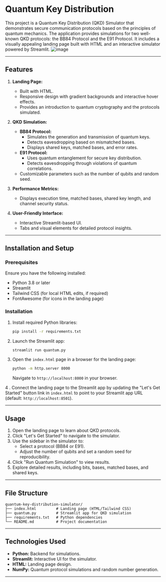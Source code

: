 # Quantum Key Distribution

This project is a Quantum Key Distribution (QKD) Simulator that demonstrates secure communication protocols based on the principles of quantum mechanics. The application provides simulations for two well-known QKD protocols: the BB84 Protocol and the E91 Protocol. It includes a visually appealing landing page built with HTML and an interactive simulator powered by Streamlit.
![image](https://github.com/user-attachments/assets/c0ab161a-f195-4518-8bf0-ec84543f6e35)



---

## Features

1. **Landing Page:**
   - Built with HTML.
   - Responsive design with gradient backgrounds and interactive hover effects.
   - Provides an introduction to quantum cryptography and the protocols simulated.

2. **QKD Simulation:**
   - **BB84 Protocol:**
     - Simulates the generation and transmission of quantum keys.
     - Detects eavesdropping based on mismatched bases.
     - Displays shared keys, matched bases, and error rates.
   - **E91 Protocol:**
     - Uses quantum entanglement for secure key distribution.
     - Detects eavesdropping through violations of quantum correlations.
   - Customizable parameters such as the number of qubits and random seed.

3. **Performance Metrics:**
   - Displays execution time, matched bases, shared key length, and channel security status.

4. **User-Friendly Interface:**
   - Interactive Streamlit-based UI.
   - Tabs and visual elements for detailed protocol insights.

---

## Installation and Setup

### Prerequisites
Ensure you have the following installed:
- Python 3.8 or later
- Streamlit
- Tailwind CSS (for local HTML edits, if required)
- FontAwesome (for icons in the landing page)

### Installation

1. Install required Python libraries:
   ```bash
   pip install -r requirements.txt
   ```

2. Launch the Streamlit app:
   ```bash
   streamlit run quantum.py
   ```

3. Open the `index.html` page in a browser for the landing page:
   ```bash
   python -m http.server 8000
   ```
   Navigate to `http://localhost:8000` in your browser.

4 . Connect the landing page to the Streamlit app by updating the "Let's Get Started" button link in `index.html` to point to your Streamlit app URL (default: `http://localhost:8501`).

---

## Usage
1. Open the landing page to learn about QKD protocols.
2. Click "Let's Get Started" to navigate to the simulator.
3. Use the sidebar in the simulator to:
   - Select a protocol (BB84 or E91).
   - Adjust the number of qubits and set a random seed for reproducibility.
4. Click "Run Quantum Simulation" to view results.
5. Explore detailed results, including bits, bases, matched bases, and shared keys.

---

## File Structure

```plaintext
quantum-key-distribution-simulator/
├── index.html         # Landing page (HTML/Tailwind CSS)
├── quantum.py         # Streamlit app for QKD simulation
├── requirements.txt   # Python dependencies
└── README.md          # Project documentation
```

---

## Technologies Used

- **Python:** Backend for simulations.
- **Streamlit:** Interactive UI for the simulator.
- **HTML:** Landing page design.
- **NumPy:** Quantum protocol simulations and random number generation.

---



